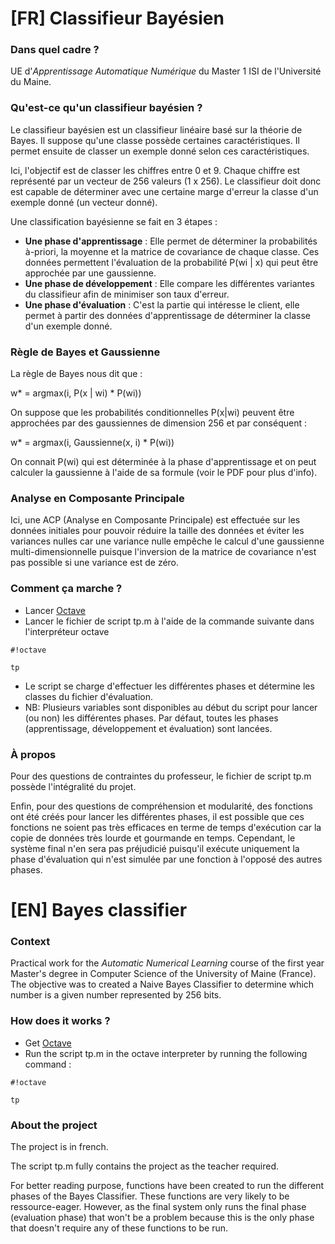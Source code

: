 # [FR] Classifieur Bayésien #

### Dans quel cadre ? ###

UE d'*Apprentissage Automatique Numérique* du Master 1 ISI de l'Université du Maine.

### Qu'est-ce qu'un classifieur bayésien ? ###

Le classifieur bayésien est un classifieur linéaire basé sur la théorie de Bayes. Il suppose qu'une classe possède certaines caractéristiques. Il permet ensuite de classer un exemple donné selon ces caractéristiques.

Ici, l'objectif est de classer les chiffres entre 0 et 9. Chaque chiffre est représenté par un vecteur de 256 valeurs (1 x 256). Le classifieur doit donc est capable de déterminer avec une certaine marge d'erreur la classe d'un exemple donné (un vecteur donné).

Une classification bayésienne se fait en 3 étapes :

* **Une phase d'apprentissage** : Elle permet de déterminer la probabilités à-priori, la moyenne et la matrice de covariance de chaque classe. Ces données permettent l'évaluation de la probabilité P(wi | x) qui peut être approchée par une gaussienne.
* **Une phase de développement** : Elle compare les différentes variantes du classifieur afin de minimiser son taux d'erreur.
* **Une phase d'évaluation** : C'est la partie qui intéresse le client, elle permet à partir des données d'apprentissage de déterminer la classe d'un exemple donné.

### Règle de Bayes et Gaussienne ###

La règle de Bayes nous dit que :

w* = argmax(i, P(x | wi) * P(wi))

On suppose que les probabilités conditionnelles P(x|wi) peuvent être approchées par des gaussiennes de dimension 256 et par conséquent :

w* = argmax(i, Gaussienne(x, i) * P(wi))

On connait P(wi) qui est déterminée à la phase d'apprentissage et on peut calculer la gaussienne à l'aide de sa formule (voir le PDF pour plus d'info).

### Analyse en Composante Principale ###

Ici, une ACP (Analyse en Composante Principale) est effectuée sur les données initiales pour pouvoir réduire la taille des données et éviter les variances nulles car une variance nulle empêche le calcul d'une gaussienne multi-dimensionnelle puisque l'inversion de la matrice de covariance n'est pas possible si une variance est de zéro.


### Comment ça marche ? ###

* Lancer [Octave](https://www.gnu.org/software/octave/)
* Lancer le fichier de script tp.m à l'aide de la commande suivante dans l'interpréteur octave

```
#!octave

tp
```

* Le script se charge d'effectuer les différentes phases et détermine les classes du fichier d'évaluation.
* NB: Plusieurs variables sont disponibles au début du script pour lancer (ou non) les différentes phases. Par défaut, toutes les phases (apprentissage, développement et évaluation) sont lancées.

### À propos ###

Pour des questions de contraintes du professeur, le fichier de script tp.m possède l'intégralité du projet.

Enfin, pour des questions de compréhension et modularité, des fonctions ont été créés pour lancer les différentes phases, il est possible que ces fonctions ne soient pas très efficaces en terme de temps d'exécution car la copie de données très lourde et gourmande en temps. Cependant, le système final n'en sera pas préjudicié puisqu'il exécute uniquement la phase d'évaluation qui n'est simulée par une fonction à l'opposé des autres phases.

# [EN] Bayes classifier #

### Context ###

Practical work for the *Automatic Numerical Learning* course of the first year Master's degree in Computer Science of the University of Maine (France). The objective was to created a Naive Bayes Classifier to determine which number is a given number represented by 256 bits.

### How does it works ? ###

* Get [Octave](https://www.gnu.org/software/octave/)
* Run the script tp.m in the octave interpreter by running the following command :

```
#!octave

tp
```

### About the project ###

The project is in french.

The script tp.m fully contains the project as the teacher required.

For better reading purpose, functions have been created to run the different phases of the Bayes Classifier. These functions are very likely to be ressource-eager. However, as the final system only runs the final phase (evaluation phase) that won't be a problem because this is the only phase that doesn't require any of these functions to be run.